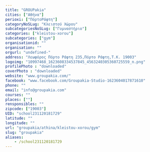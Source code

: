 ```yaml
---
title: "GROUPakia"
cities: ["Αθήνα"]
perioxi: ["ΠόρτοΡάφτη"]
categoryNoSLug: "Κλειστού Χώρου"
subcategoriesNoSLug: ["Γυμναστήριο"]
categories: ["kleistou-xorou"]
subcategories: ["gym"]
organisationid: ""
organisation: ""
orgurl: "undefined-"
address: "Λεωφόρος Πόρτο Ράφτη 235,Πόρτο Ράφτη,Τ.Κ. 19003"
logoimg: "10997468_1623608334537845_4563240305360725559_n.png"
profilePhoto : "downloaded"
coverPhoto : "downloaded"
website: "www.groupakia.com/"
facebook: "www.facebook.com/Groupakia-Studio-1623604017871610"
phone: ""
email: "info@groupakia.com"
courses: ""
places: [""]
rensponsibles: ""
zipcode: ["19003"]
UID: "school231120181729"
latitude: ""
longitude: ""
url: "groupakia/athina/kleistou-xorou/gym"
slug: "groupakia"
aliases:
    - /school231120181729
---
```





